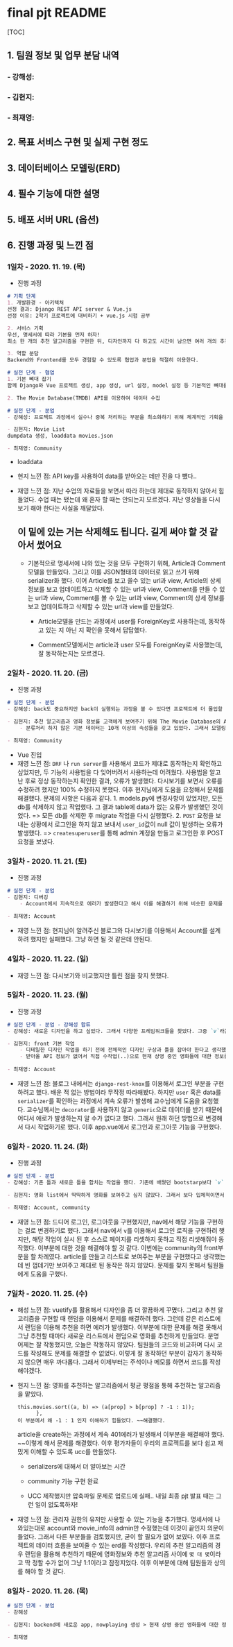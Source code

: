 # final pjt README

[TOC]

## 1. 팀원 정보 및 업무 분담 내역

### - 강해성:

### - 김현지:

### - 최재영: 



## 2. 목표 서비스 구현 및 실제 구현 정도



## 3. 데이터베이스 모델링(ERD)



## 4. 필수 기능에 대한 설명



## 5. 배포 서버 URL (옵션)



## 6. 진행 과정 및 느낀 점

### 1일차 - 2020. 11. 19. (목)

- 진행 과정

```markdown
# 기획 단계
1. 개발환경 - 아키텍쳐
선정 결과: Django REST API server & Vue.js
선정 이유: 2학기 프로젝트에 대비하기 + vue.js 시험 공부

2. 서비스 기획
우선, 명세서에 따라 기본을 먼저 하자!
최소 한 개의 추천 알고리즘을 구현한 뒤, 디자인까지 다 하고도 시간이 남으면 여러 개의 추천 알고리즘을 구현한다.

3. 역할 분담
Backend와 Frontend를 모두 경험할 수 있도록 협업과 분업을 적절히 이용한다.

# 실전 단계 - 협업
1. 기본 뼈대 잡기
함께 Django와 Vue 프로젝트 생성, app 생성, url 설정, model 설정 등 기본적인 뼈대를 구축했다.

2. The Movie Database(TMDB) API를 이용하여 데이터 수집

# 실전 단계 - 분업
- 강해성: 프로젝트 과정에서 실수나 중복 처리하는 부분을 최소화하기 위해 체계적인 기획을 구상했다.

- 김현지: Movie List
dumpdata 생성, loaddata movies.json

- 최재영: Community
```

- loaddata

- 현지 느낀 점: API key를 사용하여 data를 받아오는 데만 진을 다 뺐다..

- 재영 느낀 점: 지난 수업의 자료들을 보면서 따라 하는데 제대로 동작하지 않아서 힘들었다. 수업 때는 됐는데 왜 혼자 할 때는 안되는지 모르겠다. 지난 영상들을 다시보기 해야 한다는 사실을 깨달았다.

  ## 이 밑에 있는 거는 삭제해도 됩니다. 길게 써야 할 것 같아서 썼어요

  - 기본적으로 명세서에 나와 있는 것을 모두 구현하기 위해, Article과 Comment 모델을 만들었다. 그리고 이를 JSON형태의 데이터로 읽고 쓰기 위해 serializer화 했다. 이어 Article를 보고 쓸수 있는 url과 view, Article의 상세 정보를 보고 업데이트하고 삭제할 수 있는 url과 view, Comment를 만들 수 있는 url과 view, Comment를 볼 수 있는 url과 view, Comment의 상세 정보를 보고 업데이트하고 삭제할 수 있는 url과 view를 만들었다.

    - Article모델을 만드는 과정에서 user를 ForeignKey로 사용하는데, 동작하고 있는 지 아닌 지 확인을 못해서 답답했다.

    - Comment모델에서는 article과 user 모두를 ForeignKey로 사용했는데, 잘 동작하는지는 모르겠다.

      

### 2일차 - 2020. 11. 20. (금)

- 진행 과정

```markdown
# 실전 단계 - 분업
- 강해성: back도 중요하지만 back이 실행되는 과정을 볼 수 있다면 프로젝트에 더 몰입할 수 있다고 판단했다. 그래서 back보다는 front에 집중해 보여줄 수 있는 틀을 만들었다.

- 김현지: 추천 알고리즘과 영화 정보를 고객에게 보여주기 위해 The Movie Database의 API를 활용했다.
	- 분류처리 하지 않은 기본 데이터는 10개 이상의 속성들을 갖고 있었다. 그래서 모델링작업을 통해 필요한 데이터만 추출하려 했다. 그런데 다른 속성들과는 다르게 genre_ids는 list형태로 구성되어 있어 오류가 발생했다. 처음에는 이부분을 발견하지 못해 계속 같은 작업만 반복했다. 그러다 list형태인 것도 데이터가 1개가 아닌 여러개도 나온다는 사실을 알게 됐다. 이후 각 속성에 맞는 형식으로 데이터를 추출해서 문제를 해결했다. 이후 추출한 데이터를 바탕으로 front와 back 어느 곳에서나 자유롭게 쓸 수 있게 됐다.

- 최재영: Community
```

- Vue 진입
- 재영 느낀 점: `DRF` 나 `run server`를 사용해서 코드가 제대로 동작하는지 확인하고 싶었지만, 두 기능의 사용법을 다 잊어버려서 사용하는데 어려웠다. 사용법을 알고 난 후로 정상 동작하는지 확인한 결과, 오류가 발생했다. 다시보기를 보면서 오류를 수정하려 했지만 100% 수정하지 못했다. 이후 현지님에게 도움을 요청해서 문제를 해결했다. 문제의 사항은 다음과 같다. 1. models.py에 변경사항이 있었지만, 모든 db를 삭제하지 않고 작업했다. 그 결과 table에 data가 없는 오류가 발생했던 것이었다. => 모든 db를 삭제한 후 migrate 작업을 다시 실행했다. 2. `POST` 요청을 보내는 상황에서 로그인을 하지 않고 보내서 `user_id`값이 null 값이 발생하는 오류가 발생했다. => `createsuperuser`를 통해 admin 계정을 만들고 로그인한 후 POST요청을 보냈다.



### 3일차 - 2020. 11. 21. (토)

- 진행 과정

```markdown
# 실전 단계 - 분업
- 김현지: 디버깅
	- Account에서 지속적으로 에러가 발생한다고 해서 이를 해결하기 위해 비슷한 문제를 해결했던 블로그를 찾았다. 이후 Account의 back부분 디버깅을 하면서 front의 Home페이지 디자인을 작업했다. bootstrap으로 작업을 해보았는데 생각보다 이쁘지 않았다. 다른 프레임워크가 있는지 확인해 봐야겠다.
	
- 최재영: Account
```



- 재영 느낀 점: 현지님이 알려주신 블로그와 다시보기를 이용해서 Account를 설계하려 했지만 실패했다. 그냥 하면 될 것 같은데 안된다.



### 4일차 - 2020. 11. 22. (일)

- 재영 느낀 점: 다시보기와 비교했지만 틀린 점을 찾지 못했다.



### 5일차 - 2020. 11. 23. (월)

- 진행 과정

```markdown
# 실전 단계 - 분업 - 강해성 합류
- 강해성: 새로운 디자인을 하고 싶었다. 그래서 다양한 프레임워크들을 찾았다. 그중 `v`라는 프레임워크가 가장 맘에 들었다. `v`의 경우 직관적인 구성으로 디자인에 익숙하지 않은 사용자에게 편리하면서 고급스러운 디자인을 가능하게 만들어 준다.

- 김현지: front 기본 작업
	- 디테일한 디자인 작업을 하기 전에 전체적인 디자인 구상과 틀을 잡아야 한다고 생각했다. 그래서 전체적인 틀 작업과 함께 이번 프로젝트에서 쓰고 싶은 이미지들을 찾았다. 이후 추가작업으로 출시 순으로 영화를 추천하는 알고리즘을 만들었다. 처음에는 영화 리스트에서 데이터를 받아와 sort작업을 하면 될 줄 알았는데 에러가 발생했다. 그래서 그냥 바로 데이터를 받고 sort작업을 해 문제를 해결했다.
	- 받아올 API 정보가 없어서 직접 수작업(..)으로 현재 상영 중인 영화들에 대한 정보를 수집했다.
	
- 최재영: Account
```



- 재영 느낀 점: 블로그 내에서는 `django-rest-knox`를 이용해서 로그인 부분을 구현하려고 했다. 배운 적 없는 방법이라 무작정 따라해봤다. 하지만 `user` 혹은 data를 `serializer`를 확인하는 과정에서 계속 오류가 발생해 교수님에게 도움을 요청했다. 교수님께서는 `decorator`를 사용하지 않고 `generic`으로 데이터를 받기 때문에 어디서 애로가 발생하는지 알 수가 없다고 했다. 그래서 원래 하던 방법으로 변경해서 다시 작업하기로 했다. 이후 app.vue에서 로그인과 로그아웃 기능을 구현했다.



### 6일차 - 2020. 11. 24. (화)

- 진행 과정

```markdown
# 실전 단계 - 분업
- 강해성: 기존 틀과 새로운 틀을 합치는 작업을 했다. 기존에 배웠던 bootstarp보다 `v` 프레임워크가 더 이쁜 거 같아서 `v` 프레임워크로 변경하자고 했다. 팀원들을 설득하기 위해 지금까지 만들어 준것을 보여주며 `v`프레임워크의 편리성과 디자인을 설명했다. 팀원들을 설득하는데 성공했지만, 변경하는 작업이 힘들었다. 변경하는 중간중간 잘 작동하면 로직들이 에러를 발생해서 로직을 변경하거나 삭제했다. login, logout, articlelist, createarticle 등 모든 동작버튼이 home에 있으면 지저분해 보였다. 그래서 홈페이지의 기본적인 부분은 nav바로 옮겼다. 그리고 이후 햄버거를 사용해서 왼쪽에도 바 형식의 메뉴를 만들었다. 이는 사용자 중심의 UI적인 설계라고 할 수 있다.

- 김현지: 영화 list에서 딱딱하게 영화를 보여주고 싶지 않았다. 그래서 보다 입체적이면서 유연하게 보여줄 수 있는 vue glide를 사용하기로 했다. 영화 list에서 기존에 하던대로 props를 사용하면 될 줄 알았는데 에러가 발생했다. 그래서 공식문서를 활용해서 vue glide의 사용법을 다시 공부했다. 이후 vue glide는 components를 사용해야 했고 각 name을 []안에 넣고 처리해야 했다. 

- 최재영: Account, community
```



- 재영 느낀 점: 드디어 로그인, 로그아웃을 구현했지만, nav에서 해당 기능을 구현하는 걸로 변경하기로 했다. 그래서 nav에서 `v`를 이용해서 로그인 로직을 구현하려 햇지만, 해당 작업이 실시 된 후 스스로 페이지를 리셋하지 못하고 직접 리셋해줘야 동작했다. 이부분에 대한 것을 해결해야 할 것 같다. 이번에는 community의 front부분을 할 차례였다. article를 만들고 리스트로 보여주는 부분을 구현했다고 생각했는데 빈 껍데기만 보여주고 제대로 된 동작은 하지 않았다. 문제를 찾지 못해서 팀원들에게 도움을 구했다.



### 7일차 - 2020. 11. 25. (수)

- 해성 느낀 점:  vuetify를 활용해서 디자인을 좀 더 깔끔하게 꾸몄다. 그리고 추천 알고리즘을 구현할 때 랜덤을 이용해서 문제를 해결하려 했다. 그런데 같은 리스트에서 랜덤을 이용해 추천을 하면 에러가 발생했다. 이부분에 대한 문제를 해결 못해서 그냥 추천할 때마다 새로운 리스트에서 랜덤으로 영화를 추천하게 만들었다. 분명 어제는 잘 작동했지만, 오늘은 작동하지 않았다. 팀원들의 코드와 비교하며 다시 코드를 작성해도 문제를 해결할 수 없었다. 이렇게 잘 동작하던 부분이 갑자기 동작하지 않으면 매우 까다롭다. 그래서 이제부터는 주석이나 메모를 하면서 코드를 작성해야겠다. 



- 현지 느낀 점: 영화를 추천하는 알고리즘에서 평균 평점을 통해 추천하는 알고리즘을 맡았다. 

  ```vue
  this.movies.sort((a, b) => (a[prop] > b[prop] ? -1 : 1));
        },
  이 부분에서 왜 -1 : 1 인지 이해하기 힘들었다. ~~해결했다.
  ```

  article을 create하는 과정에서 계속 401에러가 발생해서 이부분을 해결해야 했다. ~~이렇게 해서 문제를 해결했다. 이후 평가자들이 우리의 프로젝트를 보다 쉽고 재밌게 이해할 수 있도록 ucc를 만들었다.
  
  - serializers에 대해서 더 알아보는 시간
  - community 기능 구현 완료
  
  - UCC 제작했지만 압축파일 문제로 업로드에 실패.. 내일 최종 pjt 발표 때는 그런 일이 없도록하자!



- 재영 느낀 점: 관리자 권한의 유저만 사용할 수 있는 기능을 추가했다. 명세서에 나와있는대로 account와 movie_info의 admin만 수정했는데 이것이 끝인지 의문이 들었다. 그래서 다른 부분들을 검토했지만, 굳이 할 필요가 없어 보였다. 이후 프로젝트의 데이터 흐름을 보여줄 수 있는 erd를 작성했다. 우리의 추천 알고리즘의 경우 랜덤을 활용해 추천하기 때문에 영화정보와 추천 알고리즘 사이에 `몇 대 몇`이라고 딱 정할 수가 없어 그냥 1:1이라고 잠정지었다. 이후 이부분에 대해 팀원들과 상의를 해야 할 것 같다.



### 8일차 - 2020. 11. 26. (목)

```markdown
# 실전 단계 - 분업
- 강해성

- 김현지: backend에 새로운 app, nowplaying 생성 > 현재 상영 중인 영화들에 대한 정보를 업데이트했다. url, view, model, serializers 등을 설정하고, dumpdata-loaddata 과정을 차례로 거쳤다.

- 최재영
```



